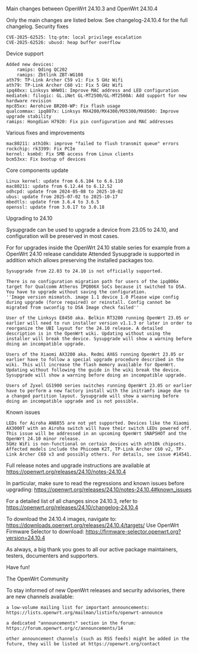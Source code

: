 Main changes between OpenWrt 24.10.3 and OpenWrt 24.10.4

Only the main changes are listed below. See changelog-24.10.4 for the full changelog.
Security fixes

    CVE-2025-62525: ltq-ptm: local privilege escalation
    CVE-2025-62526: ubusd: heap buffer overflow

Device support

    Added new devices:
        ramips: Qding QC202
        ramips: Zbtlink ZBT-WG108
    ath79: TP-Link Archer C59 v1: Fix 5 GHz Wifi
    ath79: TP-Link Archer C60 v1: Fix 5 GHz Wifi
    ipq40xx: Linksys WHW01: Improve MAC address and LED configuration
    mediatek: filogic: GL.iNet GL-MT2500/GL-MT2500A: Add support for new hardware revision
    mpc85xx: Aerohive BR200-WP: Fix flash usage
    qualcommax: ipq807x: Linksys MX4200/MX4300/MX5300/MX8500: Improve upgrade stability
    ramips: Hongdian H7920: Fix pin configuration and MAC addresses

Various fixes and improvements

    mac80211: ath10k: improve "failed to flush transmit queue" errors
    rockchip: rk3399: Fix PCIe
    kernel: ksmbd: Fix SMB access from Linux clients
    bcm53xx: Fix bootup of devices

Core components update

    Linux kernel: update from 6.6.104 to 6.6.110
    mac80211: update from 6.12.44 to 6.12.52
    odhcpd: update from 2024-05-08 to 2025-10-02
    ubus: update from 2025-07-02 to 2025-10-17
    mbedtls: update from 3.6.4 to 3.6.5
    openssl: update from 3.0.17 to 3.0.18

Upgrading to 24.10

Sysupgrade can be used to upgrade a device from 23.05 to 24.10, and configuration will be preserved in most cases.

For for upgrades inside the OpenWrt 24.10 stable series for example from a OpenWrt 24.10 release candidate Attended Sysupgrade is supported in addition which allows preserving the installed packages too.

    Sysupgrade from 22.03 to 24.10 is not officially supported.

    There is no configuration migration path for users of the ipq806x target for Qualcomm Atheros IPQ806X SoCs because it switched to DSA. You have to upgrade without saving the configuration.
    ''Image version mismatch. image 1.1 device 1.0 Please wipe config during upgrade (force required) or reinstall. Config cannot be migrated from swconfig to DSA Image check failed''

    User of the Linksys E8450 aka. Belkin RT3200 running OpenWrt 23.05 or earlier will need to run installer version v1.1.3 or later in order to reorganize the UBI layout for the 24.10 release. A detailed description is in the OpenWrt wiki. Updating without using the installer will break the device. Sysupgrade will show a warning before doing an incompatible upgrade.

    Users of the Xiaomi AX3200 aka. Redmi AX6S running OpenWrt 23.05 or earlier have to follow a special upgrade procedure described in the wiki. This will increase the flash memory available for OpenWrt. Updating without following the guide in the wiki break the device. Sysupgrade will show a warning before doing an incompatible upgrade.

    Users of Zyxel GS1900 series switches running OpenWrt 23.05 or earlier have to perform a new factory install with the initramfs image due to a changed partition layout. Sysupgrade will show a warning before doing an incompatible upgrade and is not possible.

Known issues

    LEDs for Airoha AN8855 are not yet supported. Devices like the Xiaomi AX3000T with an Airoha switch will have their switch LEDs powered off. This issue will be addressed in an upcoming OpenWrt SNAPSHOT and the OpenWrt 24.10 minor release.
    5GHz WiFi is non-functional on certain devices with ath10k chipsets. Affected models include the Phicomm K2T, TP-Link Archer C60 v2, TP-Link Archer C60 v3 and possibly others. For details, see issue #14541.

Full release notes and upgrade instructions are available at
https://openwrt.org/releases/24.10/notes-24.10.4

In particular, make sure to read the regressions and known issues before upgrading:
https://openwrt.org/releases/24.10/notes-24.10.4#known_issues

For a detailed list of all changes since 24.10.3, refer to
https://openwrt.org/releases/24.10/changelog-24.10.4

To download the 24.10.4 images, navigate to:
https://downloads.openwrt.org/releases/24.10.4/targets/
Use OpenWrt Firmware Selector to download:
https://firmware-selector.openwrt.org?version=24.10.4

As always, a big thank you goes to all our active package maintainers, testers, documenters and supporters.

Have fun!

The OpenWrt Community

To stay informed of new OpenWrt releases and security advisories, there
are new channels available:

    a low-volume mailing list for important announcements:
    https://lists.openwrt.org/mailman/listinfo/openwrt-announce

    a dedicated "announcements" section in the forum:
    https://forum.openwrt.org/c/announcements/14

    other announcement channels (such as RSS feeds) might be added in the
    future, they will be listed at https://openwrt.org/contact


